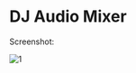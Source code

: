 # DJ Audio Mixer

Screenshot:

![1](https://user-images.githubusercontent.com/17800800/154972781-07b899ef-97e1-4299-85eb-8fb268500ed4.png)

